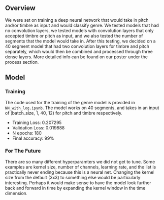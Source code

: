 ## Overview
We were set on training a deep neural network that would take in pitch and/or timbre as input and would classify genre.
We tested models that had no convolution layers, we tested models with convolution layers that only accepted timbre or 
pitch as input, and we also tested the number of segments that the model would take in. After this testing, we decided 
on a 40 segment model that had two convolution layers for timbre and pitch separately, which would then be combined and
processed through three dense layers. More detailed info can be found on our poster under the process section.

## Model
### Training
The code used for the training of the genre model is provided in `NN_with_log.ipynb`. The model works on 40 segments, and
takes in an input of (batch_size, 1, 40, 12) for pitch and timbre respectively.
- Training Loss: 0.207295
- Validation Loss: 0.019888 
- N epochs: 180
- Final accuracy: 99%

### For The Future
There are so many different hyperparamters we did not get to tune. Some examples are kernel size, number of channels,
learning rate, and the list is practically never ending because this is a neural net. Changing the kernel size from the
default (3x3) to something else would be particularly interesting. Perhaps it would make sense to have the model look
further back and forward in time by expanding the kernel window in the time dimension.
